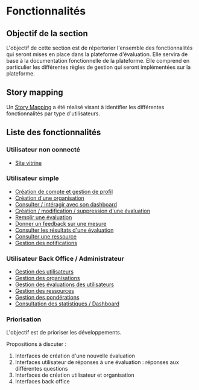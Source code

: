 # Fonctionnalités

## Objectif de la section

L'objectif de cette section est de répertorier l'ensemble des fonctionnalités qui seront mises en place dans la plateforme d'évaluation.
Elle servira de base à la documentation fonctionnelle de la plateforme.
Elle comprend en particulier les différentes règles de gestion qui seront implémentées sur la plateforme.

## Story mapping

Un [Story Mapping](https://www.featuremap.co/m/ddC0Rj/plateforme-dsrc) a été réalisé visant à identifier les différentes fonctionnalités par type d'utilisateurs.

## Liste des fonctionnalités

### Utilisateur non connecté

- [Site vitrine](./website.md)

### Utilisateur simple

- [Création de compte et gestion de profil](./profil-user.md)
- [Création d'une organisation](./organisation-user.md)
- [Consulter / intéragir avec son dashboard](./dashboard-user.md)
- [Création / modification / suppression d'une évaluation](./evaluation-user.md)
- [Remplir une évaluation](./mesures-user.md)
- [Donner un feedback sur une mesure](./feedback-user.md)
- [Consulter les résultats d'une évaluation](./results-user.md)
- [Consulter une ressource](./ressource-user.md)
- [Gestion des notifications](./notification-user.md)

### Utilisateur Back Office / Administrateur

- [Gestion des utilisateurs](./users-admin.md)
- [Gestion des organisations](./organisation-admin.md)
- [Gestion des évaluations des utilisateurs](./evaluation-admin.md)
- [Gestion des ressources](./ressources-admin.md)
- [Gestion des pondérations](./scoring-admin.md)
- [Consultation des statistiques / Dashboard](./dashboard-admin.md)

### Priorisation

L'objectif est de prioriser les développements.

Propositions à discuter :

1) Interfaces de création d'une nouvelle évaluation
2) Interfaces utilisateur de réponses à une évaluation : réponses aux différentes questions
3) Interfaces de création utilisateur et organisation
4) Interfaces back office
